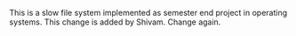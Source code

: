 This is a slow file system implemented as semester end project in operating systems. This change is added by Shivam.
Change again.
